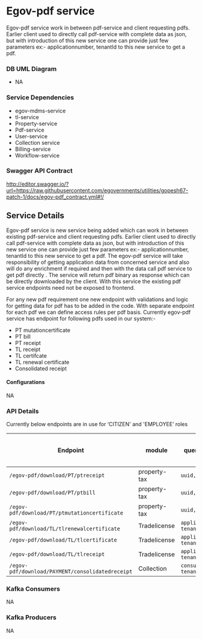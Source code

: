 # Egov-pdf service

Egov-pdf service work in between pdf-service and client requesting pdfs. Earlier client used to directly call pdf-service with complete data as json, but with introduction of this new service one can provide just few parameters ex:- applicationnumber, tenantId to this new service to get a pdf. 
### DB UML Diagram

- NA

### Service Dependencies

- egov-mdms-service
- tl-service
- Property-service
- Pdf-service
- User-service
- Collection service
- Billing-service
- Workflow-service


### Swagger API Contract

http://editor.swagger.io/?url=https://raw.githubusercontent.com/egovernments/utilities/gopesh67-patch-1/docs/egov-pdf_contract.yml#!/

## Service Details

Egov-pdf service is new service being added which can work in between existing pdf-service and client requesting pdfs. Earlier client used to directly call pdf-service with complete data as json, but with introduction of this new service one can provide just few parameters ex:- applicationnumber, tenantId to this new service to get a pdf. The egov-pdf service will take responsibility of getting application data from concerned service and also will do any enrichment if required and then with the data call pdf service to get pdf directly . The service will return pdf binary as response which can be directly downloaded by the client. With this service the existing pdf service endpoints need not be exposed to frontend.

For any new pdf requirement one new endpoint with validations and logic for getting data for pdf has to be added in the code. With separate endpoint for each pdf we can define access rules per pdf basis. Currently egov-pdf service has endpoint for following pdfs used in our system:-

- PT mutationcertificate
- PT bill
- PT receipt
- TL receipt
- TL certifcate
- TL renewal certificate
- Consolidated receipt

#### Configurations
NA

### API Details
Currently below endpoints are in use for ‘CITIZEN' and 'EMPLOYEE’ roles

| Endpoint | module | query parameter | Restrict Citizen to own records |
| -------- | ------ | --------------- | ------------------------------- |
|`/egov-pdf/download/PT/ptreceipt` | property-tax | `uuid, tenantId` | yes |
|`/egov-pdf/download/PT/ptbill` | property-tax | `uuid, tenantId` | no |
|`/egov-pdf/download/PT/ptmutationcertificate` | property-tax | `uuid, tenantId` | yes |
|`/egov-pdf/download/TL/tlrenewalcertificate` | Tradelicense | `applicationNumber, tenantId` | yes |
|`/egov-pdf/download/TL/tlcertificate` | Tradelicense | `applicationNumber, tenantId` | yes |
|`/egov-pdf/download/TL/tlreceipt` | Tradelicense | `applicationNumber, tenantId` | yes |
|`/egov-pdf/download/PAYMENT/consolidatedreceipt` | Collection | `consumerCode, tenantId` | yes |

### Kafka Consumers
NA

### Kafka Producers
NA
